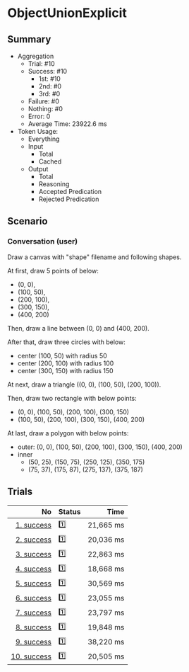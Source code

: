 # ObjectUnionExplicit
## Summary
  - Aggregation
    - Trial: #10
    - Success: #10
      - 1st: #10
      - 2nd: #0
      - 3rd: #0
    - Failure: #0
    - Nothing: #0
    - Error: 0
    - Average Time: 23922.6 ms
  - Token Usage:
    - Everything
    - Input
      - Total
      - Cached
    - Output
      - Total
      - Reasoning
      - Accepted Predication
      - Rejected Predication

## Scenario
### Conversation (user)
Draw a canvas with "shape" filename and following shapes.

At first, draw 5 points of below:

  - (0, 0),
  - (100, 50),
  - (200, 100),
  - (300, 150),
  - (400, 200)

Then, draw a line between (0, 0) and (400, 200).

After that, draw three circles with below:

  - center (100, 50) with radius 50
  - center (200, 100) with radius 100
  - center (300, 150) with radius 150

At next, draw a triangle ((0, 0), (100, 50), (200, 100)).

Then, draw two rectangle with below points:

  - (0, 0), (100, 50), (200, 100), (300, 150)
  - (100, 50), (200, 100), (300, 150), (400, 200)

At last, draw a polygon with below points:

  - outer: (0, 0), (100, 50), (200, 100), (300, 150), (400, 200)
  - inner
    - (50, 25), (150, 75), (250, 125), (350, 175)
    - (75, 37), (175, 87), (275, 137), (375, 187)

## Trials
No | Status | Time
---:|:-------|------:
[1. success](./trials/1.success.json) | 1️⃣ | 21,665 ms
[2. success](./trials/2.success.json) | 1️⃣ | 20,036 ms
[3. success](./trials/3.success.json) | 1️⃣ | 22,863 ms
[4. success](./trials/4.success.json) | 1️⃣ | 18,668 ms
[5. success](./trials/5.success.json) | 1️⃣ | 30,569 ms
[6. success](./trials/6.success.json) | 1️⃣ | 23,055 ms
[7. success](./trials/7.success.json) | 1️⃣ | 23,797 ms
[8. success](./trials/8.success.json) | 1️⃣ | 19,848 ms
[9. success](./trials/9.success.json) | 1️⃣ | 38,220 ms
[10. success](./trials/10.success.json) | 1️⃣ | 20,505 ms